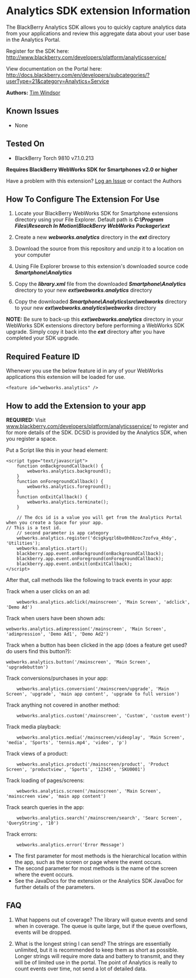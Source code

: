 # Analytics SDK extension Information

The BlackBerry Analytics SDK allows you to quickly capture analytics data from your applications and review this 
aggregate data about your user base in the Analytics Portal.

Register for the SDK here: http://www.blackberry.com/developers/platform/analyticsservice/

View documentation on the Portal here: http://docs.blackberry.com/en/developers/subcategories/?userType=21&category=Analytics+Service

**Authors:** [Tim Windsor](https://github.com/timothywindsor)

## Known Issues

* None

## Tested On

* BlackBerry Torch 9810 v7.1.0.213

**Requires BlackBerry WebWorks SDK for Smartphones v2.0 or higher**

Have a problem with this extension?  [Log an Issue](https://github.com/blackberry/WebWorks-Community-APIs/issues) or contact the Authors

## How To Configure The Extension For Use

1. Locate your BlackBerry WebWorks SDK for Smartphone extensions directory using your File Explorer.  Default path is _**C:\Program Files\Research In Motion\BlackBerry WebWorks Packager\ext**_

2. Create a new _**webworks.analytics**_ directory in the _**ext**_ directory

3. Download the source from this repository and unzip it to a location on your computer

4. Using File Explorer browse to this extension's downloaded source code _**Smartphone\Analytics**_

5. Copy the _**library.xml**_ file from the downloaded _**Smartphone\Analytics**_ directory to your new _**ext\webworks.analytics**_ directory

6. Copy the downloaded _**Smartphone\Analytics\src\webworks**_ directory to your new _**ext\webworks.analytics\webworks**_ directory

**NOTE:** Be sure to back-up this _**ext\webworks.analytics**_ directory in your WebWorks SDK extensions directory before performing a WebWorks SDK upgrade. Simply copy it back into the _**ext**_ directory after you have completed your SDK upgrade.

## Required Feature ID
Whenever you use the below feature id in any of your WebWorks applications this extension will be loaded for use.

    <feature id="webworks.analytics" />

## How to add the Extension to your app

__REQUIRED:__ Visit www.blackberry.com/developers/platform/analyticsservice/ to register and for more details of the SDK.
DCSID is provided by the Analytics SDK, when you register a space.

Put a Script like this in your head element:

	<script type="text/javascript">
		function onBackgroundCallback() {
			webworks.analytics.background();
		}
		function onForegroundCallback() {
			webworks.analytics.foreground();
		}
		function onExitCallback() {
			webworks.analytics.terminate();
		}
		
		// The dcs id is a value you will get from the Analytics Portal when you create a Space for your app. 
    // This is a test id.
		// second parameter is app category
		webworks.analytics.register('dcsgkyqzl6bv0h08zoc7zofva_4h6y', 'Utilities');
		webworks.analytics.start();
		blackberry.app.event.onBackground(onBackgroundCallback);
		blackberry.app.event.onForeground(onForegroundCallback);
		blackberry.app.event.onExit(onExitCallback);
	</script>

After that, call methods like the following to track events in your app:

Track when a user clicks on an ad:

		webworks.analytics.adclick(/mainscreen', 'Main Screen', 'adclick', 'Demo Ad')

Track when users have been shown ads:
		
    webworks.analytics.adimpression('/mainscreen', 'Main Screen', 'adimpression', 'Demo Ad1', 'Demo Ad2')

Track when a button has been clicked in the app (does a feature get used? do users find this button?):
		
    webworks.analytics.button('/mainscreen', 'Main Screen', 'upgradebutton')

Track conversions/purchases in your app:

		webworks.analytics.conversion('/mainscreen/upgrade', 'Main Screen', 'upgrade', 'main app content', 'upgrade to full version')
		
Track anything not covered in another method:

		webworks.analytics.custom('/mainscreen', 'Custom', 'custom event')

Track media playback:

		webworks.analytics.media('/mainscreen/videoplay', 'Main Screen', 'media', 'Sports', 'tennis.mp4', 'video', 'p')

Track views of a product:

		webworks.analytics.product('/mainscreen/product', 'Product Screen', 'productview', 'Sports', '12345', 'SKU0001')

Track loading of pages/screens:

		webworks.analytics.screen('/mainscreen', 'Main Screen', 'mainscreen view', 'main app content')

Track search queries in the app:

		webworks.analytics.search('/mainscreen/search', 'Searc Screen', 'QueryString', '10')

Track errors:

		webworks.analytics.error('Error Message')
	
* The first parameter for most methods is the hierarchical location within the app, such as the screen or page where the event occurs. 
* The second parameter for most methods is the name of the screen where the event occurs.
* See the JavaDocs for the extension or the Analytics SDK JavaDoc for further details of the parameters.

## FAQ

1. What happens out of coverage?
The library will queue events and send when in coverage. The queue is quite large, but if the queue overflows, events will be dropped.

2. What is the longest string I can send?
The strings are essentially unlimited, but it is recommended to keep them as short as possible. Longer strings will require more data and battery to transmit, 
and they will be of limited use in the portal. The point of Analytics is really to count events over time, not send a lot of detailed data.